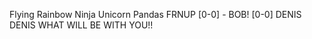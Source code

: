 Flying
Rainbow
Ninja
Unicorn 
Pandas
FRNUP
[0-0] - BOB!
[0-0] 
DENIS DENIS 
WHAT WILL BE WITH YOU!!

